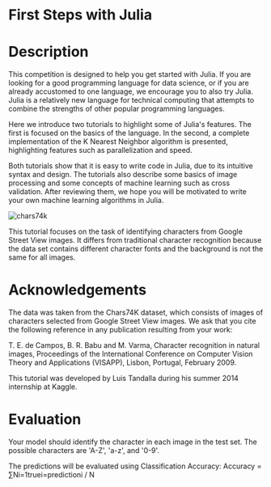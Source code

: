 # First Steps with Julia

# Description
This competition is designed to help you get started with Julia. If you are looking for a good programming language for data science, or if you are already accustomed to one language, we encourage you to also try Julia. Julia is a relatively new language for technical computing that attempts to combine the strengths of other popular programming languages. 

Here we introduce two tutorials to highlight some of Julia's features. The first is focused on the basics of the language. In the second, a complete implementation of the K Nearest Neighbor algorithm is presented, highlighting features such as parallelization and speed.

Both tutorials show that it is easy to write code in Julia, due to its intuitive syntax and design. The tutorials also describe some basics of image processing and some concepts of machine learning such as cross validation. After reviewing them, we hope you will be motivated to write your own machine learning algorithms in Julia.

![chars74k](https://github.com/JamesSuryaPutra/First-Steps-with-Julia/assets/155945814/5baa18cc-cc2e-4cc7-adf0-df4d5b2bb34d)

This tutorial focuses on the task of identifying characters from Google Street View images. It differs from traditional character recognition because the data set contains different character fonts and the background is not the same for all images.

# Acknowledgements
The data was taken from the Chars74K dataset, which consists of images of characters selected from Google Street View images. We ask that you cite the following reference in any publication resulting from your work:

T. E. de Campos, B. R. Babu and M. Varma, Character recognition in natural images, Proceedings of the International Conference on Computer Vision Theory and Applications (VISAPP), Lisbon, Portugal, February 2009.

This tutorial was developed by Luis Tandalla during his summer 2014 internship at Kaggle.

# Evaluation
Your model should identify the character in each image in the test set. The possible characters are 'A-Z', 'a-z', and '0-9'. 

The predictions will be evaluated using Classification Accuracy:
Accuracy = ∑Ni=1truei=predictioni / N
